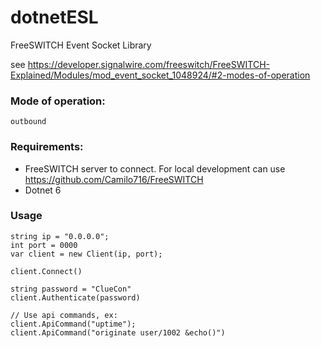 # dotnetESL
FreeSWITCH Event Socket Library

see https://developer.signalwire.com/freeswitch/FreeSWITCH-Explained/Modules/mod_event_socket_1048924/#2-modes-of-operation

### Mode of operation:
`outbound`


### Requirements:
- FreeSWITCH server to connect. For local development can use https://github.com/Camilo716/FreeSWITCH
- Dotnet 6

### Usage

````
string ip = "0.0.0.0";
int port = 0000
var client = new Client(ip, port);

client.Connect()

string password = "ClueCon"
client.Authenticate(password)

// Use api commands, ex:
client.ApiCommand("uptime");
client.ApiCommand("originate user/1002 &echo()")
  
````
